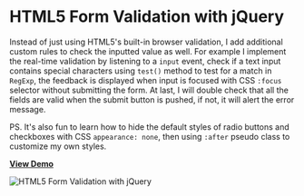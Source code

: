# HTML5 Form Validation with jQuery

Instead of just using HTML5's built-in browser validation, I add additional custom rules to check the inputted value as well. For example I implement the real-time validation by listening to a `input` event,
check if a text input contains special characters using `test()` method to test for a match in `RegExp`, the feedback is displayed when input is focused with CSS `:focus` selector without submitting the form. At last, I will double check that all the fields are valid when the submit button is pushed, if not, it will alert the error message.

PS. It's also fun to learn how to hide the default styles of radio buttons and checkboxes with CSS `appearance: none`, then using `:after` pseudo class to customize my own styles.

[**View Demo**](https://chinyi3005.github.io/100websites/32-form-validation)

![HTML5 Form Validation with jQuery](./imgs/demo-form-validation.png)
